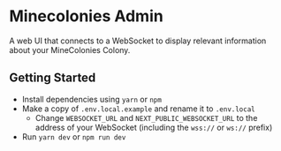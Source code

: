 # Minecolonies Admin

A web UI that connects to a WebSocket to display relevant information about your MineColonies Colony.

## Getting Started

- Install dependencies using `yarn` or `npm`
- Make a copy of `.env.local.example` and rename it to `.env.local`
  - Change `WEBSOCKET_URL` and `NEXT_PUBLIC_WEBSOCKET_URL` to the address of your WebSocket (including the `wss://` or
    `ws://` prefix)
- Run `yarn dev` or `npm run dev`
